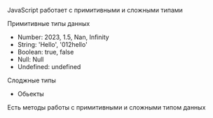 
JavaScript работает с примитивными и сложными типами

Примитивные типы данных

- Number: 2023, 1.5, Nan, Infinity
- String: 'Hello', '012hello'
- Boolean: true, false
- Null: Null
- Undefined: undefined

Слоджные типы
- Обьекты 


Есть методы работы с примитивными и сложными типом данных
